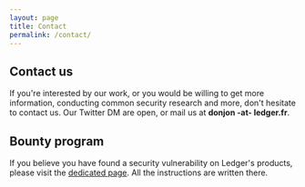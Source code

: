 ```yaml
---
layout: page
title: Contact
permalink: /contact/
---
```


## Contact us
If you're interested by our work, or you would be willing to get more information, conducting common security research and more, don't hesitate to contact us. Our Twitter DM are open, or mail us at **donjon -at- ledger.fr**.

## Bounty program
If you believe you have found a security vulnerability on Ledger's products, please visit the [dedicated page](/bounty). All the instructions are written there.

